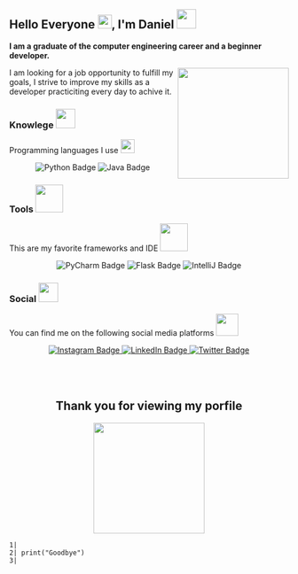<div id="greeting" align="left">
	<h2> Hello Everyone
		<img src="https://media.giphy.com/media/hvRJCLFzcasrR4ia7z/giphy.gif" style="max-width: 100%;" width="25px" data-canonical>, I'm Daniel
		<img src="https://media3.giphy.com/media/hWM5xcVje9cQscDLbP/giphy.gif?cid=ecf05e47aeb73wu9fwsjb24yrfn8s7f28ok9dsvoi43u7bad&rid=giphy.gif" style="max-width: 100%;" width="35px">
	</h2>
</div>

<p>
	<b>I am a graduate of the computer engineering career and a beginner developer.
	</b>
</p>
	<img src="https://media2.giphy.com/media/dMLmQfCO7lCA2gX3tw/giphy.gif?cid=ecf05e47part1ma5gfmoxuu7m65zuinadx6sgrse67kyao14&rid=giphy.gif" style="max-width: 100%;" width="200px"
align="right">

<p>I am looking for a job opportunity to fulfill my goals, I strive to improve my skills as a developer practiciting every day to achive it.</p> 

<h3> Knowlege
	<img src="https://media4.giphy.com/media/YmunwAcgeZJaH49CrT/giphy.gif?cid=ecf05e47o7784o4vo3hrj5v4loge1di9fbfihv3ly3wfigba&rid=giphy.gif" style="max-width: 100%;" width=35px">
</h3>

<p>Programming languages I use
	<img src="https://media2.giphy.com/media/ObNTw8Uzwy6KQ/giphy.gif?cid=ecf05e47o6mm1bpfjne59jcjwvxhu9prnn2e900tfsz3nwvd&rid=giphy.gif" style="max-width: 100%;" width=25px>
</p> 

<div id="knowlege_badge" align="center">
	<img src="https://img.shields.io/badge/Python-ffd343?style=for-the-badge&logo=python&logoColor=black" alt="Python Badge">
	<img src="https://img.shields.io/badge/Java-ED8B00?style=for-the-badge&logo=java&logoColor=white" alt="Java Badge">
</div>

<h3> Tools
	<img src="https://media2.giphy.com/media/9rcx4VIBB6VZ2uFuYK/giphy.gif?cid=ecf05e47htw1h3izm3qt9bf4p3q9xrmfgcmfbelnii8bmwcs&rid=giphy.gif" style="max-width: 100%;" width=50px">
</h3>

<p>This are my favorite frameworks and IDE 
	<img src="https://media0.giphy.com/media/gLFh2MBgohjjFRsPnJ/giphy.gif?cid=ecf05e47o90b0q5b1x0pfa6nsaebb7wa6ct2e9w6y02ntn0l&rid=giphy.gif" style="max-width: 100%;" width=50px">
</p>

<div id="social_badge" align="center">
	<img src="https://img.shields.io/badge/Pycharm-limegreen?style=for-the-badge&logo=Pycharm&logoColor=white" alt="PyCharm Badge">
	<img src="https://img.shields.io/badge/Flask-grey?style=for-the-badge&logo=flask&logoColor=white" alt="Flask Badge">
	<img src="https://img.shields.io/badge/IntelliJ Idea-F25278?style=for-the-badge&logo=IntelliJ&logoColor=white" alt="IntelliJ Badge">
</div>

<h3> Social 
	<img src="https://media3.giphy.com/media/J2seenx9mIsNymt63O/giphy.gif?cid=790b761149654d00755cbd16286be26d9182a6bd44c8c592&rid=giphy.gif" style="max-width: 100%;" width=35px">
</h3>

<p>You can find me on the following social media platforms 
	<img src="https://media1.giphy.com/media/BHUJJTMHAZALHvPGWJ/giphy.gif?cid=790b7611a08f2f908330743274631d5ef2f60cc2c2bc37d5&rid=giphy.gif" style="max-width: 100%;" width=40px">
</P>

<div id="social_badge" align="center">
	<a href="https://www.instagram.com/djacobosantana/" target="_blank">
		<img src="https://img.shields.io/badge/Instagram-E4405F?style=for-the-badge&logo=instagram&logoColor=white" alt="Instagram Badge">
	</a>
	<a href="https://www.linkedin.com/in/daniel-jacobo-santana/" target="_blank">
		<img src="https://img.shields.io/badge/LinkedIn-blue?style=for-the-badge&logo=linkedin&logoColor=white" alt="LinkedIn Badge"/>
	</a>
	<a href="https://twitter.com/DanielJ00785670">
		<img src="https://img.shields.io/badge/Twitter-1DA1F2?style=for-the-badge&logo=twitter&logoColor=white" alt="Twitter Badge">
	</a>
</div>

<br>
<br>
<br>



<div align="center">
	<h2 align="center">
		Thank you for viewing my porfile
	</h2>
	<img 		src="https://i.giphy.com/media/jzuSsejVh8EYRfdOTz/giphy.webp" width="200"  height="200">
</div>

~~~
1| 
2| print("Goodbye")
3|
~~~

